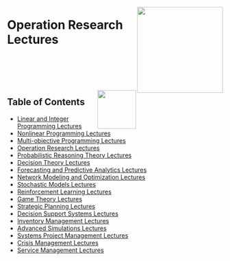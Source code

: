 <img align="right" width="200" src="https://github.com/cs-MohamedAyman/cs-MohamedAyman/blob/main/repos-logos/lecture-notes.jpg"></img>

# Operation Research Lectures

<br><br><br><br>

<img align="right" width="90" src="https://github.com/cs-MohamedAyman/cs-MohamedAyman/blob/main/repos-logos/agenda.jpg">

## Table of Contents
  * [Linear and Integer Programming Lectures](#Linear-and-Integer-Programming-Lectures)
  * [Nonlinear Programming Lectures](#Nonlinear-Programming-Lectures)
  * [Multi-objective Programming Lectures](#Nonlinear-Programming-Lectures)
  * [Operation Research Lectures](#Operation-Research-Lectures)
  * [Probabilistic Reasoning Theory Lectures](#Decision-Theory-Lectures)
  * [Decision Theory Lectures](#Decision-Theory-Lectures)
  * [Forecasting and Predictive Analytics Lectures](#Forecasting-and-Predictive-Analytics-Lectures)
  * [Network Modeling and Optimization Lectures](#Network-Modeling-and-Optimization-Lectures)
  * [Stochastic Models Lectures](#Stochastic-Models-Lectures)
  * [Reinforcement Learning Lectures](#Reinforcement-Learning-Lectures)
  * [Game Theory Lectures](#Game-Theory-Lectures)
  * [Strategic Planning Lectures](#Game-Theory-Lectures)
  * [Decision Support Systems Lectures](#Game-Theory-Lectures)
  * [Inventory Management Lectures](#Game-Theory-Lectures)
  * [Advanced Simulations Lectures](#Game-Theory-Lectures)
  * [Systems Project Management Lectures](#Project-Management-Lectures)
  * [Crisis Management Lectures](#Crisis-Management-Lectures)
  * [Service Management Lectures](#Service-Management-Lectures)

<br><br>
